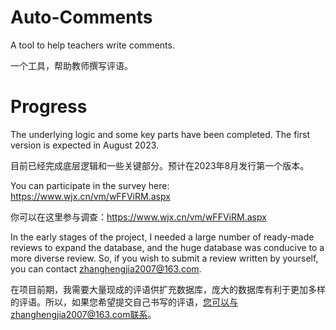 # Auto-Comments
A tool to help teachers write comments.

一个工具，帮助教师撰写评语。

# Progress
The underlying logic and some key parts have been completed. The first version is expected in August 2023.

目前已经完成底层逻辑和一些关键部分。预计在2023年8月发行第一个版本。


You can participate in the survey here: https://www.wjx.cn/vm/wFFViRM.aspx 

你可以在这里参与调查：https://www.wjx.cn/vm/wFFViRM.aspx


In the early stages of the project, I needed a large number of ready-made reviews to expand the database, and the huge database was conducive to a more diverse review. So, if you wish to submit a review written by yourself, you can contact zhanghengjia2007@163.com.

在项目前期，我需要大量现成的评语供扩充数据库，庞大的数据库有利于更加多样的评语。所以，如果您希望提交自己书写的评语，您可以与zhanghengjia2007@163.com联系。
